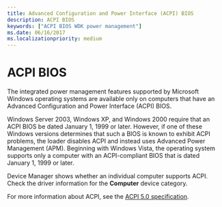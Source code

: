 ```yaml
---
title: Advanced Configuration and Power Interface (ACPI) BIOS
description: ACPI BIOS
keywords: ["ACPI BIOS WDK power management"]
ms.date: 06/16/2017
ms.localizationpriority: medium
---
```


# ACPI BIOS





The integrated power management features supported by Microsoft Windows operating systems are available only on computers that have an Advanced Configuration and Power Interface (ACPI) BIOS.

Windows Server 2003, Windows XP, and Windows 2000 require that an ACPI BIOS be dated January 1, 1999 or later. However, if one of these Windows versions determines that such a BIOS is known to exhibit ACPI problems, the loader disables ACPI and instead uses Advanced Power Management (APM). Beginning with Windows Vista, the operating system supports only a computer with an ACPI-compliant BIOS that is dated January 1, 1999 or later.

Device Manager shows whether an individual computer supports ACPI. Check the driver information for the **Computer** device category.

For more information about ACPI, see the [ACPI 5.0 specification](https://uefi.org/specifications).


